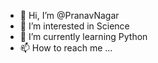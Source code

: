 - 👋 Hi, I’m @PranavNagar
- 👀 I’m interested in Science
- 🌱 I’m currently learning Python
- 📫 How to reach me ...

<!---
PranavNagar/PranavNagar is a ✨ special ✨ repository because its `README.md` (this file) appears on your GitHub profile.
You can click the Preview link to take a look at your changes.
--->
